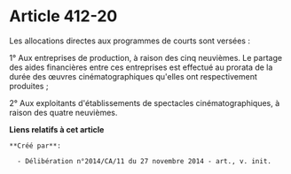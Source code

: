 # Article 412-20

Les allocations directes aux programmes de courts sont versées : 

1° Aux entreprises de production, à raison des cinq neuvièmes. Le partage des aides financières entre ces entreprises est
effectué au prorata de la durée des œuvres cinématographiques qu'elles ont respectivement produites ; 

2° Aux exploitants d'établissements de spectacles cinématographiques, à raison des quatre neuvièmes.

**Liens relatifs à cet article**

	**Créé par**:

	  - Délibération n°2014/CA/11 du 27 novembre 2014 - art., v. init.
